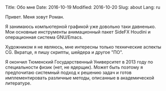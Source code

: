 Title: Обо мне
Date: 2016-10-19
Modified: 2016-10-20
Slug: about
Lang: ru

Привет. Меня зовут Роман.

Я занимаюсь компьютерной графикой уже довольно таки давненько. Мои основные инструменты анимационный пакет SideFX Houdini и операционная система GNU/Emacs.

Художником я не являюсь, мне интересны только технические аспекты CG. Вкратце, я пишу скрипты, шейдера и другое "ПО".

Я окончил Тюменский Государственный Университет в 2013 году по специальности физик (нет, не ядерщик). Может быть поэтому я предпочитаю системный подход к решению задач и готов имплементировать различные методы, описанные в академической литературе.
